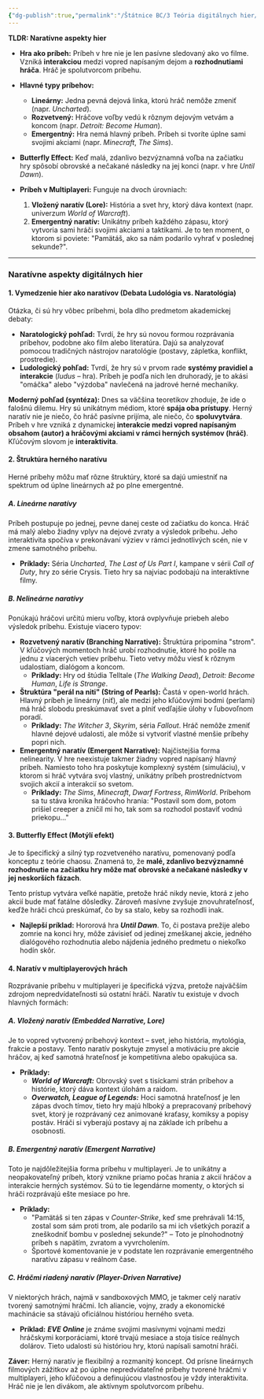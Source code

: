 ```yaml
---
{"dg-publish":true,"permalink":"/Štátnice BC/3 Teória digitálnych hier/18 Naratívne aspekty digitálnych hier/","created":"2025-06-20T22:25:33.178+02:00","updated":"2025-06-28T19:47:39.921+02:00"}
---
```


**TLDR: Naratívne aspekty hier**

- **Hra ako príbeh:** Príbeh v hre nie je len pasívne sledovaný ako vo filme. Vzniká **interakciou** medzi vopred napísaným dejom a **rozhodnutiami hráča**. Hráč je spolutvorcom príbehu.
    
- **Hlavné typy príbehov:**
    
    - **Lineárny:** Jedna pevná dejová linka, ktorú hráč nemôže zmeniť (napr. _Uncharted_).
    - **Rozvetvený:** Hráčove voľby vedú k rôznym dejovým vetvám a koncom (napr. _Detroit: Become Human_).
    - **Emergentný:** Hra nemá hlavný príbeh. Príbeh si tvoríte úplne sami svojimi akciami (napr. _Minecraft_, _The Sims_).
- **Butterfly Effect:** Keď malá, zdanlivo bezvýznamná voľba na začiatku hry spôsobí obrovské a nečakané následky na jej konci (napr. v hre _Until Dawn_).
    
- **Príbeh v Multiplayeri:** Funguje na dvoch úrovniach:
    
    1. **Vložený naratív (Lore):** História a svet hry, ktorý dáva kontext (napr. univerzum _World of Warcraft_).
    2. **Emergentný naratív:** Unikátny príbeh každého zápasu, ktorý vytvoria sami hráči svojimi akciami a taktikami. Je to ten moment, o ktorom si poviete: "Pamätáš, ako sa nám podarilo vyhrať v poslednej sekunde?".

---

### **Naratívne aspekty digitálnych hier**

#### **1. Vymedzenie hier ako naratívov (Debata Ludológia vs. Naratológia)**

Otázka, či sú hry vôbec príbehmi, bola dlho predmetom akademickej debaty:

- **Naratologický pohľad:** Tvrdí, že hry sú novou formou rozprávania príbehov, podobne ako film alebo literatúra. Dajú sa analyzovať pomocou tradičných nástrojov naratológie (postavy, zápletka, konflikt, prostredie).
- **Ludologický pohľad:** Tvrdí, že hry sú v prvom rade **systémy pravidiel a interakcie** (_ludus_ – hra). Príbeh je podľa nich len druhoradý, je to akási "omáčka" alebo "výzdoba" navlečená na jadrové herné mechaniky.

**Moderný pohľad (syntéza):** Dnes sa väčšina teoretikov zhoduje, že ide o falošnú dilemu. Hry sú unikátnym médiom, ktoré **spája oba prístupy**. Herný naratív nie je niečo, čo hráč pasívne prijíma, ale niečo, čo **spoluvytvára**. Príbeh v hre vzniká z dynamickej **interakcie medzi vopred napísaným obsahom (autor) a hráčovými akciami v rámci herných systémov (hráč)**. Kľúčovým slovom je **interaktivita**.

#### **2. Štruktúra herného naratívu**

Herné príbehy môžu mať rôzne štruktúry, ktoré sa dajú umiestniť na spektrum od úplne lineárnych až po plne emergentné.

##### A. Lineárne naratívy

Príbeh postupuje po jednej, pevne danej ceste od začiatku do konca. Hráč má malý alebo žiadny vplyv na dejové zvraty a výsledok príbehu. Jeho interaktivita spočíva v prekonávaní výziev v rámci jednotlivých scén, nie v zmene samotného príbehu.

- **Príklady:** Séria _Uncharted_, _The Last of Us Part I_, kampane v sérii _Call of Duty_, hry zo série Crysis. Tieto hry sa najviac podobajú na interaktívne filmy.
##### B. Nelineárne naratívy

Ponúkajú hráčovi určitú mieru voľby, ktorá ovplyvňuje priebeh alebo výsledok príbehu. Existuje viacero typov:

- **Rozvetvený naratív (Branching Narrative):** Štruktúra pripomína "strom". V kľúčových momentoch hráč urobí rozhodnutie, ktoré ho pošle na jednu z viacerých vetiev príbehu. Tieto vetvy môžu viesť k rôznym udalostiam, dialógom a koncom.
    - **Príklady:** Hry od štúdia Telltale (_The Walking Dead_), _Detroit: Become Human_, _Life is Strange_.
- **Štruktúra "perál na niti" (String of Pearls):** Častá v open-world hrách. Hlavný príbeh je lineárny (niť), ale medzi jeho kľúčovými bodmi (perlami) má hráč slobodu preskúmavať svet a plniť vedľajšie úlohy v ľubovoľnom poradí.
    - **Príklady:** _The Witcher 3_, _Skyrim_, séria _Fallout_. Hráč nemôže zmeniť hlavné dejové udalosti, ale môže si vytvoriť vlastné menšie príbehy popri nich.
- **Emergentný naratív (Emergent Narrative):** Najčistejšia forma nelinearity. V hre neexistuje takmer žiadny vopred napísaný hlavný príbeh. Namiesto toho hra poskytuje komplexný systém (simuláciu), v ktorom si hráč vytvára svoj vlastný, unikátny príbeh prostredníctvom svojich akcií a interakcií so svetom.
    - **Príklady:** _The Sims_, _Minecraft_, _Dwarf Fortress_, _RimWorld_. Príbehom sa tu stáva kronika hráčovho hrania: "Postavil som dom, potom prišiel creeper a zničil mi ho, tak som sa rozhodol postaviť vodnú priekopu..."

#### **3. Butterfly Effect (Motýlí efekt)**

Je to špecifický a silný typ rozvetveného naratívu, pomenovaný podľa konceptu z teórie chaosu. Znamená to, že **malé, zdanlivo bezvýznamné rozhodnutie na začiatku hry môže mať obrovské a nečakané následky v jej neskorších fázach**.

Tento prístup vytvára veľké napätie, pretože hráč nikdy nevie, ktorá z jeho akcií bude mať fatálne dôsledky. Zároveň masívne zvyšuje znovuhrateľnosť, keďže hráči chcú preskúmať, čo by sa stalo, keby sa rozhodli inak.

- **Najlepší príklad:** Hororová hra _**Until Dawn**_. To, či postava prežije alebo zomrie na konci hry, môže závisieť od jedinej zmeškanej akcie, jedného dialógového rozhodnutia alebo nájdenia jedného predmetu o niekoľko hodín skôr.

#### **4. Naratív v multiplayerových hrách**

Rozprávanie príbehu v multiplayeri je špecifická výzva, pretože najväčším zdrojom nepredvídateľnosti sú ostatní hráči. Naratív tu existuje v dvoch hlavných formách:

##### A. Vložený naratív (Embedded Narrative, Lore)

Je to vopred vytvorený príbehový kontext – svet, jeho história, mytológia, frakcie a postavy. Tento naratív poskytuje zmysel a motiváciu pre akcie hráčov, aj keď samotná hrateľnosť je kompetitívna alebo opakujúca sa.

- **Príklady:**
    - _**World of Warcraft:**_ Obrovský svet s tisíckami strán príbehov a histórie, ktorý dáva kontext úlohám a raidom.
    - _**Overwatch, League of Legends:**_ Hoci samotná hrateľnosť je len zápas dvoch tímov, tieto hry majú hlboký a prepracovaný príbehový svet, ktorý je rozprávaný cez animované kraťasy, komiksy a popisy postáv. Hráči si vyberajú postavy aj na základe ich príbehu a osobnosti.

##### B. Emergentný naratív (Emergent Narrative)

Toto je najdôležitejšia forma príbehu v multiplayeri. Je to unikátny a neopakovateľný príbeh, ktorý vznikne priamo počas hrania z akcií hráčov a interakcie herných systémov. Sú to tie legendárne momenty, o ktorých si hráči rozprávajú ešte mesiace po hre.

- **Príklady:**
    - "Pamätáš si ten zápas v _Counter-Strike_, keď sme prehrávali 14:15, zostal som sám proti trom, ale podarilo sa mi ich všetkých poraziť a zneškodniť bombu v poslednej sekunde?" – Toto je plnohodnotný príbeh s napätím, zvratom a vyvrcholením.
    - Športové komentovanie je v podstate len rozprávanie emergentného naratívu zápasu v reálnom čase.

##### C. Hráčmi riadený naratív (Player-Driven Narrative)

V niektorých hrách, najmä v sandboxových MMO, je takmer celý naratív tvorený samotnými hráčmi. Ich aliancie, vojny, zrady a ekonomické machinácie sa stávajú oficiálnou históriou herného sveta.

- **Príklad:** _**EVE Online**_ je známe svojimi masívnymi vojnami medzi hráčskymi korporáciami, ktoré trvajú mesiace a stoja tisíce reálnych dolárov. Tieto udalosti sú históriou hry, ktorú napísali samotní hráči.

**Záver:** Herný naratív je flexibilný a rozmanitý koncept. Od prísne lineárnych filmových zážitkov až po úplne nepredvídateľné príbehy tvorené hráčmi v multiplayeri, jeho kľúčovou a definujúcou vlastnosťou je vždy interaktivita. Hráč nie je len divákom, ale aktívnym spolutvorcom príbehu.